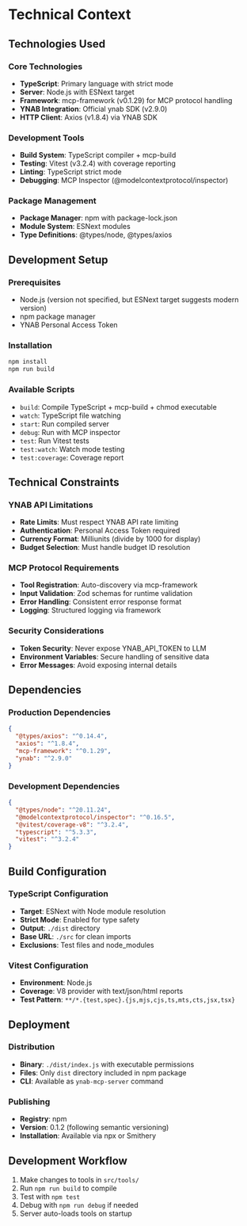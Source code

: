# Technical Context

## Technologies Used

### Core Technologies
- **TypeScript**: Primary language with strict mode
- **Server**: Node.js with ESNext target
- **Framework**: mcp-framework (v0.1.29) for MCP protocol handling
- **YNAB Integration**: Official ynab SDK (v2.9.0)
- **HTTP Client**: Axios (v1.8.4) via YNAB SDK

### Development Tools
- **Build System**: TypeScript compiler + mcp-build
- **Testing**: Vitest (v3.2.4) with coverage reporting
- **Linting**: TypeScript strict mode
- **Debugging**: MCP Inspector (@modelcontextprotocol/inspector)

### Package Management
- **Package Manager**: npm with package-lock.json
- **Module System**: ESNext modules
- **Type Definitions**: @types/node, @types/axios

## Development Setup

### Prerequisites
- Node.js (version not specified, but ESNext target suggests modern version)
- npm package manager
- YNAB Personal Access Token

### Installation
```bash
npm install
npm run build
```

### Available Scripts
- `build`: Compile TypeScript + mcp-build + chmod executable
- `watch`: TypeScript file watching
- `start`: Run compiled server
- `debug`: Run with MCP inspector
- `test`: Run Vitest tests
- `test:watch`: Watch mode testing
- `test:coverage`: Coverage report

## Technical Constraints

### YNAB API Limitations
- **Rate Limits**: Must respect YNAB API rate limiting
- **Authentication**: Personal Access Token required
- **Currency Format**: Milliunits (divide by 1000 for display)
- **Budget Selection**: Must handle budget ID resolution

### MCP Protocol Requirements
- **Tool Registration**: Auto-discovery via mcp-framework
- **Input Validation**: Zod schemas for runtime validation
- **Error Handling**: Consistent error response format
- **Logging**: Structured logging via framework

### Security Considerations
- **Token Security**: Never expose YNAB_API_TOKEN to LLM
- **Environment Variables**: Secure handling of sensitive data
- **Error Messages**: Avoid exposing internal details

## Dependencies

### Production Dependencies
```json
{
  "@types/axios": "^0.14.4",
  "axios": "^1.8.4", 
  "mcp-framework": "^0.1.29",
  "ynab": "^2.9.0"
}
```

### Development Dependencies
```json
{
  "@types/node": "^20.11.24",
  "@modelcontextprotocol/inspector": "^0.16.5",
  "@vitest/coverage-v8": "^3.2.4",
  "typescript": "^5.3.3",
  "vitest": "^3.2.4"
}
```

## Build Configuration

### TypeScript Configuration
- **Target**: ESNext with Node module resolution
- **Strict Mode**: Enabled for type safety
- **Output**: `./dist` directory
- **Base URL**: `./src` for clean imports
- **Exclusions**: Test files and node_modules

### Vitest Configuration
- **Environment**: Node.js
- **Coverage**: V8 provider with text/json/html reports
- **Test Pattern**: `**/*.{test,spec}.{js,mjs,cjs,ts,mts,cts,jsx,tsx}`

## Deployment

### Distribution
- **Binary**: `./dist/index.js` with executable permissions
- **Files**: Only `dist` directory included in npm package
- **CLI**: Available as `ynab-mcp-server` command

### Publishing
- **Registry**: npm
- **Version**: 0.1.2 (following semantic versioning)
- **Installation**: Available via npx or Smithery

## Development Workflow
1. Make changes to tools in `src/tools/`
2. Run `npm run build` to compile
3. Test with `npm test`
4. Debug with `npm run debug` if needed
5. Server auto-loads tools on startup
